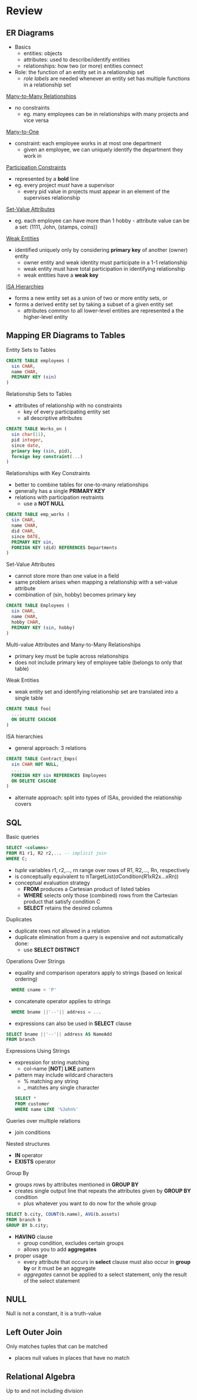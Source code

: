 # Review
## ER Diagrams
  - Basics
    - entities: objects
    - attributes: used to describe/identify entities
    - relationships: how two (or more) entities connect
  - Role: the function of an entity set in a relationship set
    - *role labels* are needed whenever an entity set has multiple functions in a relationship set

[Many-to-Many Relationships](https://github.com/sdlarsen1/CMPUT291/blob/master/images/many-to-many.png)
  - no constraints
    - eg. many employees can be in relationships with many projects and vice versa

[Many-to-One](https://github.com/sdlarsen1/CMPUT291/blob/master/images/many-to-one.png)
  - constraint: each employee works in at most one department
    - given an employee, we can uniquely identify the department they work in

[Participation Constraints](https://github.com/sdlarsen1/CMPUT291/blob/master/images/participation.png)
  - represented by a **bold** line
  - eg. every project *must* have a supervisor
    - every pid value in projects must appear in an element of the supervises relationship

[Set-Value Attributes](https://github.com/sdlarsen1/CMPUT291/blob/master/images/set-value.png)
  -  eg. each employee can have more than 1 hobby
    - attribute value can be a set: (1111, John, (stamps, coins))

[Weak Entities](https://github.com/sdlarsen1/CMPUT291/blob/master/images/weakentity.png)
  - identified uniquely only by considering **primary key** of another (owner) entity
    - owner entity and weak identity must participate in a 1-1 relationship
    - weak entity must have total participation in identifying relationship
    - weak entities have a **weak key**

[ISA Hierarchies](https://github.com/sdlarsen1/CMPUT291/blob/master/images/isa.png)
  - forms a new entity set as a union of two or more entity sets, or
  - forms a derived entity set by taking a subset of a given entity set
    - attributes common to all lower-level entities are represented a the higher-level entity

## Mapping ER Diagrams to Tables
Entity Sets to Tables
  ```sql
  CREATE TABLE employees (
    sin CHAR,
    name CHAR,
    PRIMARY KEY (sin)
  )
  ```

Relationship Sets to Tables
  - attributes of relationship with no constraints
    - key of every participating entity set
    - all descriptive attributes
```sql
CREATE TABLE Works_on (
  sin char(11),
  pid integer,
  since date,
  primary key (sin, pid),
  foreign key constraint(...)
)
```

Relationships with Key Constraints
  - better to combine tables for one-to-many relationships
  - generally has a single **PRIMARY KEY**
  - relations with participation restraints
    - use a **NOT NULL**
  ```sql
  CREATE TABLE emp_works (
    sin CHAR,
    name CHAR,
    did CHAR,
    since DATE,
    PRIMARY KEY sin,
    FOREIGN KEY (did) REFERENCES Departments
  )
  ```

Set-Value Attributes
  - cannot store more than one value in a field
  - same problem arises when mapping a relationship with a set-value attribute
  - combination of (sin, hobby) becomes primary key
  ```sql
  CREATE TABLE Employees (
    sin CHAR,
    name CHAR,
    hobby CHAR,
    PRIMARY KEY (sin, hobby)
  )
  ```

Multi-value Attributes and Many-to-Many Relationships
  - primary key must be tuple across relationships
  - does not include primary key of employee table (belongs to only that table)

Weak Entities
  - weak entity set and identifying relationship set are translated into a single table
  ```sql
  CREATE TABLE foo(
    ....
    ON DELETE CASCADE
  )
  ```

ISA hierarchies
  - general approach: 3 relations
  ```sql
  CREATE TABLE Contract_Emps(
    sin CHAR NOT NULL,
    ....
    FOREIGN KEY sin REFERENCES Employees
    ON DELETE CASCADE
  )
  ```
  - alternate approach: split into types of ISAs, provided the relationship covers

## SQL
Basic queries
  ```sql
  SELECT <columns>
  FROM R1 r1, R2 r2,... -- implicit join
  WHERE C;
  ```
  - _tuple_ variables r1, r2,..., rn range over rows of R1, R2,..., Rn, respectively
  - is conceptually equivalent to
      πTargetList(σCondition(R1xR2x...xRn))
  - conceptual evaluation strategy
    - __FROM__ produces a Cartesian product of listed tables
    - __WHERE__ selects only those (combined) rows from the Cartesian product that satisfy condition C
    - __SELECT__ retains the desired columns

Duplicates
  - duplicate rows not allowed in a relation
  - duplicate elimination from a query is expensive and not automatically done:
    - use **SELECT DISTINCT**

Operations Over Strings
  - equality and comparison operators apply to strings (based on lexical ordering)
  ```sql
    WHERE cname < 'P'
  ```
  - concatenate operator applies to strings
  ```sql
    WHERE bname ||'--'|| address = ...
  ```
  - expressions can also be used in __SELECT__ clause
  ```sql
  SELECT bname ||'--'|| address AS NameAdd
  FROM branch
  ```

Expressions Using Strings
  - expression for string matching
    - col-name [__NOT__] __LIKE__ pattern
  - pattern may include wildcard characters
    - % matching any string
    - _ matches any single character
    ```sql
    SELECT *
    FROM customer
    WHERE name LIKE '%John%'
    ```

Queries over multiple relations
  - join conditions

Nested structures
  - **IN** operator
  - **EXISTS** operator

Group By
  - groups rows by attributes mentioned in **GROUP BY**
  - creates single output line that repeats the attributes given by **GROUP BY** condition
    - plus whatever you want to do now for the whole group
  ```sql
  SELECT b.city, COUNT(b.name), AVG(b.assets)
  FROM branch b
  GROUP BY b.city;
  ```
  - **HAVING** clause
    - group condition, excludes certain groups
    - allows you to add **aggregates**
  - proper usage
    - every attribute that occurs in **select** clause must also occur in **group by** or it must be an aggregate
    - *aggregates* cannot be applied to a select statement, only the result of the select statement

## NULL
Null is not a constant, it is a truth-value

## Left Outer Join
Only matches tuples that can be matched
  - places null values in places that have no match

## Relational Algebra
Up to and not including division
